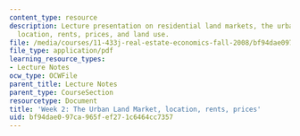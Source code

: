 ```yaml
---
content_type: resource
description: Lecture presentation on residential land markets, the urban land market,
  location, rents, prices, and land use.
file: /media/courses/11-433j-real-estate-economics-fall-2008/bf94dae097ca965fef271c6464cc7357_wk2.pdf
file_type: application/pdf
learning_resource_types:
- Lecture Notes
ocw_type: OCWFile
parent_title: Lecture Notes
parent_type: CourseSection
resourcetype: Document
title: 'Week 2: The Urban Land Market, location, rents, prices'
uid: bf94dae0-97ca-965f-ef27-1c6464cc7357
---
```

